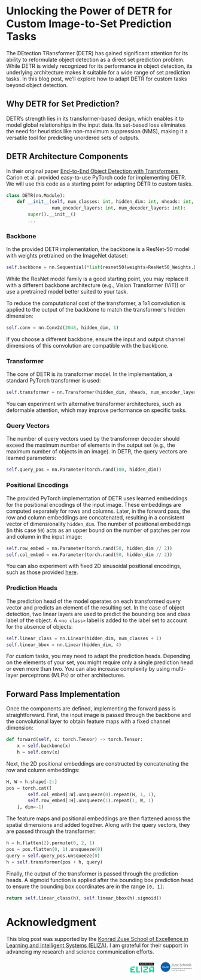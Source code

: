 # Unlocking the Power of DETR for Custom Image-to-Set Prediction Tasks

The DEtection TRansformer (DETR) has gained significant attention for its ability to reformulate object detection as a direct set prediction problem. While DETR is widely recognized for its performance in object detection, its underlying architecture makes it suitable for a wide range of set prediction tasks. In this blog post, we’ll explore how to adapt DETR for custom tasks beyond object detection.

## Why DETR for Set Prediction?

DETR’s strength lies in its transformer-based design, which enables it to model global relationships in the input data. Its set-based loss eliminates the need for heuristics like non-maximum suppression (NMS), making it a versatile tool for predicting unordered sets of outputs.

## DETR Architecture Components

In their original paper [End-to-End Object Detection with Transformers](https://arxiv.org/abs/2005.12872), Carion et al. provided easy-to-use PyTorch code for implementing DETR. We will use this code as a starting point for adapting DETR to custom tasks.

```python
class DETR(nn.Module):
    def __init__(self, num_classes: int, hidden_dim: int, nheads: int,
                 num_encoder_layers: int, num_decoder_layers: int):
        super().__init__()
        ...
```

### Backbone

In the provided DETR implementation, the backbone is a ResNet-50 model with weights pretrained on the ImageNet dataset:

```python
self.backbone = nn.Sequential(*list(resnet50(weights=ResNet50_Weights.DEFAULT).children())[:-2])
```

While the ResNet model family is a good starting point, you may replace it with a different backbone architecture (e.g., Vision Transformer (ViT)) or use a pretrained model better suited to your task.

To reduce the computational cost of the transformer, a 1x1 convolution is applied to the output of the backbone to match the transformer's hidden dimension:

```python
self.conv = nn.Conv2d(2048, hidden_dim, 1)
```

If you choose a different backbone, ensure the input and output channel dimensions of this convolution are compatible with the backbone.

### Transformer

The core of DETR is its transformer model. In the implementation, a standard PyTorch transformer is used:

```python
self.transformer = nn.Transformer(hidden_dim, nheads, num_encoder_layers, num_decoder_layers, batch_first=True)
```

You can experiment with alternative transformer architectures, such as deformable attention, which may improve performance on specific tasks.

### Query Vectors

The number of query vectors used by the transformer decoder should exceed the maximum number of elements in the output set (e.g., the maximum number of objects in an image). In DETR, the query vectors are learned parameters:

```python
self.query_pos = nn.Parameter(torch.rand(100, hidden_dim))
```

### Positional Encodings

The provided PyTorch implementation of DETR uses learned embeddings for the positional encodings of the input image. These embeddings are computed separately for rows and columns. Later, in the forward pass, the row and column embeddings are concatenated, resulting in a consistent vector of dimensionality `hidden_dim`. The number of positional embeddings (in this case `50`) acts as an upper bound on the number of patches per row and column in the input image:

```python
self.row_embed = nn.Parameter(torch.rand(50, hidden_dim // 2))
self.col_embed = nn.Parameter(torch.rand(50, hidden_dim // 2))
```

You can also experiment with fixed 2D sinusoidal positional encodings, such as those provided [here](https://github.com/tatp22/multidim-positional-encoding).

### Prediction Heads

The prediction head of the model operates on each transformed query vector and predicts an element of the resulting set. In the case of object detection, two linear layers are used to predict the bounding box and class label of the object. A `<no class>` label is added to the label set to account for the absence of objects:

```python
self.linear_class = nn.Linear(hidden_dim, num_classes + 1)
self.linear_bbox = nn.Linear(hidden_dim, 4)
```

For custom tasks, you may need to adapt the prediction heads. Depending on the elements of your set, you might require only a single prediction head or even more than two. You can also increase complexity by using multi-layer perceptrons (MLPs) or other architectures.

## Forward Pass Implementation

Once the components are defined, implementing the forward pass is straightforward. First, the input image is passed through the backbone and the convolutional layer to obtain feature maps with a fixed channel dimension:

```python
def forward(self, x: torch.Tensor) -> torch.Tensor:
    x = self.backbone(x)
    h = self.conv(x)
```

Next, the 2D positional embeddings are constructed by concatenating the row and column embeddings:

```python
H, W = h.shape[-2:]
pos = torch.cat([
        self.col_embed[:W].unsqueeze(0).repeat(H, 1, 1),
        self.row_embed[:H].unsqueeze(1).repeat(1, W, 1)
    ], dim=-1)
```

The feature maps and positional embeddings are then flattened across the spatial dimensions and added together. Along with the query vectors, they are passed through the transformer:

```python
h = h.flatten(2).permute(0, 2, 1)
pos = pos.flatten(0, 1).unsqueeze(0)
query = self.query_pos.unsqueeze(0)
h = self.transformer(pos + h, query)
```

Finally, the output of the transformer is passed through the prediction heads. A sigmoid function is applied after the bounding box prediction head to ensure the bounding box coordinates are in the range `[0, 1]`:

```python
return self.linear_class(h), self.linear_bbox(h).sigmoid()
``` 


# Acknowledgment

This blog post was supported by the [Konrad Zuse School of Excellence in Learning and Intelligent Systems (ELIZA)](https://www.tu-darmstadt.de/forschen/forschungsfelder/information_intelligence_ii/eliza/eliza.en.jsp). I am grateful for their support in advancing my research and science communication efforts.

<p align="right">
  <img src="./assets/eliza.png" height="40">
  <img src="./assets/daad.png" height="40">
</p>
